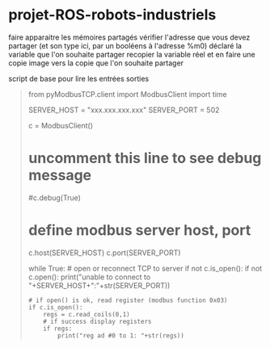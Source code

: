 # projet-ROS-robots-industriels

faire apparaitre les mémoires partagés
vérifier l'adresse que vous devez partager (et son type ici, par un booléens à l'adresse %m0)
déclaré la variable que l'on souhaite partager
recopier la variable réel et en faire une copie image vers la copie que l'on souhaite partager

script de base pour lire les entrées sorties

> from pyModbusTCP.client import ModbusClient
> import time
>
> SERVER_HOST = "xxx.xxx.xxx.xxx"
> SERVER_PORT = 502
>
> c = ModbusClient()
>
> # uncomment this line to see debug message
> #c.debug(True)
>
> # define modbus server host, port
> c.host(SERVER_HOST)
> c.port(SERVER_PORT)
>
> while True:
>     # open or reconnect TCP to server
>     if not c.is_open():
>         if not c.open():
>             print("unable to connect to "+SERVER_HOST+":"+str(SERVER_PORT))
>
>     # if open() is ok, read register (modbus function 0x03)
>     if c.is_open():
>         regs = c.read_coils(0,1)
>         # if success display registers
>         if regs:
>             print("reg ad #0 to 1: "+str(regs))
